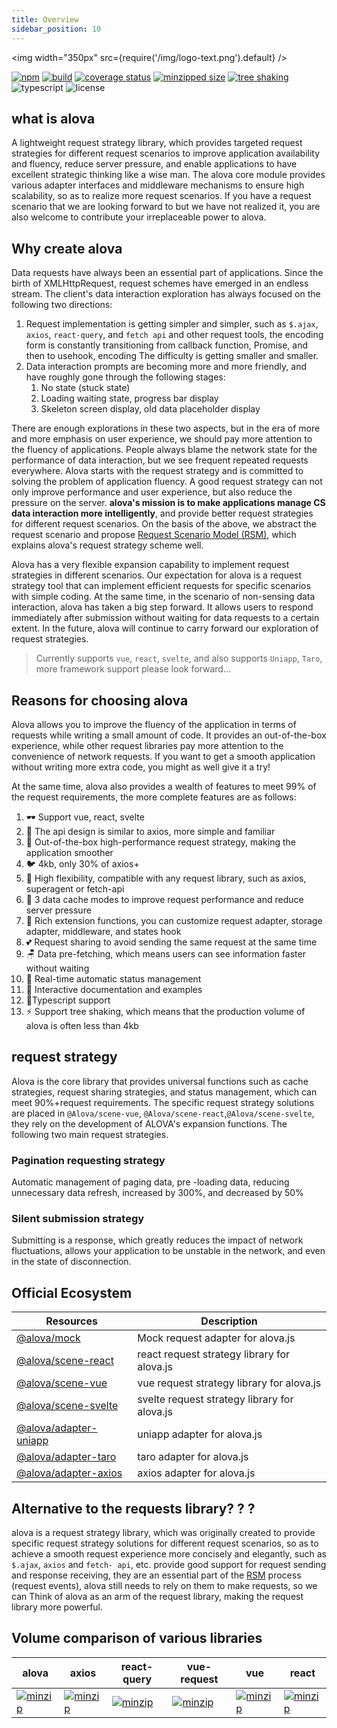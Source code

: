 ```yaml
---
title: Overview
sidebar_position: 10
---
```


<img width="350px" src={require('/img/logo-text.png').default} />

[![npm](https://img.shields.io/npm/v/alova)](https://www.npmjs.com/package/alova)
[![build](https://github.com/alovajs/alova/actions/workflows/main.yml/badge.svg?branch=main)](https://github.com/alovajs/alova/actions/workflows/main.yml)
[![coverage status](https://coveralls.io/repos/github/alovajs/alova/badge.svg?branch=main)](https://coveralls.io/github/alovajs/alova?branch=main)
[![minzipped size](https://badgen.net/bundlephobia/minzip/alova)](https://bundlephobia.com/package/alova)
[![tree shaking](https://badgen.net/bundlephobia/tree-shaking/alova)](https://bundlephobia.com/package/alova)
![typescript](https://badgen.net/badge/icon/typescript?icon=typescript&label)
![license](https://img.shields.io/badge/license-MIT-blue.svg)

## what is alova

A lightweight request strategy library, which provides targeted request strategies for different request scenarios to improve application availability and fluency, reduce server pressure, and enable applications to have excellent strategic thinking like a wise man. The alova core module provides various adapter interfaces and middleware mechanisms to ensure high scalability, so as to realize more request scenarios. If you have a request scenario that we are looking forward to but we have not realized it, you are also welcome to contribute your irreplaceable power to alova.

## Why create alova

Data requests have always been an essential part of applications. Since the birth of XMLHttpRequest, request schemes have emerged in an endless stream. The client's data interaction exploration has always focused on the following two directions:

1. Request implementation is getting simpler and simpler, such as `$.ajax`, `axios`, `react-query`, and `fetch api` and other request tools, the encoding form is constantly transitioning from callback function, Promise, and then to usehook, encoding The difficulty is getting smaller and smaller.
2. Data interaction prompts are becoming more and more friendly, and have roughly gone through the following stages:
   1. No state (stuck state)
   2. Loading waiting state, progress bar display
   3. Skeleton screen display, old data placeholder display

There are enough explorations in these two aspects, but in the era of more and more emphasis on user experience, we should pay more attention to the fluency of applications. People always blame the network state for the performance of data interaction, but we see frequent repeated requests everywhere.
Alova starts with the request strategy and is committed to solving the problem of application fluency. A good request strategy can not only improve performance and user experience, but also reduce the pressure on the server. **alova's mission is to make applications manage CS data interaction more intelligently**, and provide better request strategies for different request scenarios.
On the basis of the above, we abstract the request scenario and propose [Request Scenario Model (RSM)](../overview/RSM), which explains alova's request strategy scheme well.

Alova has a very flexible expansion capability to implement request strategies in different scenarios. Our expectation for alova is a request strategy tool that can implement efficient requests for specific scenarios with simple coding. At the same time, in the scenario of non-sensing data interaction, alova has taken a big step forward. It allows users to respond immediately after submission without waiting for data requests to a certain extent. In the future, alova will continue to carry forward our exploration of request strategies.

> Currently supports `vue`, `react`, `svelte`, and also supports `Uniapp`, `Taro`, more framework support please look forward...

## Reasons for choosing alova

Alova allows you to improve the fluency of the application in terms of requests while writing a small amount of code. It provides an out-of-the-box experience, while other request libraries pay more attention to the convenience of network requests. If you want to get a smooth application without writing more extra code, you might as well give it a try!

At the same time, alova also provides a wealth of features to meet 99% of the request requirements, the more complete features are as follows:

1. 🕶 Support vue, react, svelte
2. 📑 The api design is similar to axios, more simple and familiar
3. 🍵 Out-of-the-box high-performance request strategy, making the application smoother
4. 🐦 4kb, only 30% of axios+
5. 🔩 High flexibility, compatible with any request library, such as axios, superagent or fetch-api
6. 🔋 3 data cache modes to improve request performance and reduce server pressure
7. 🔌 Rich extension functions, you can customize request adapter, storage adapter, middleware, and states hook
8. 💕 Request sharing to avoid sending the same request at the same time
9. 🪑 Data pre-fetching, which means users can see information faster without waiting
10. 🦾 Real-time automatic status management
11. 🎪 Interactive documentation and examples
12. 🎈Typescript support
13. ⚡ Support tree shaking, which means that the production volume of alova is often less than 4kb

## request strategy

Alova is the core library that provides universal functions such as cache strategies, request sharing strategies, and status management, which can meet 90%+request requirements. The specific request strategy solutions are placed in `@Alova/scene-vue`, `@Alova/scene-react`,`@Alova/scene-svelte`, they rely on the development of ALOVA's expansion functions. The following two main request strategies.

### Pagination requesting strategy

Automatic management of paging data, pre -loading data, reducing unnecessary data refresh, increased by 300%, and decreased by 50%

### Silent submission strategy

Submitting is a response, which greatly reduces the impact of network fluctuations, allows your application to be unstable in the network, and even in the state of disconnection.

## Official Ecosystem

| Resources                                                          | Description                                  |
| ------------------------------------------------------------------ | -------------------------------------------- |
| [@alova/mock](https://github.com/alovajs/mock)                     | Mock request adapter for alova.js            |
| [@alova/scene-react](https://github.com/alovajs/scene)             | react request strategy library for alova.js  |
| [@alova/scene-vue](https://github.com/alovajs/scene)               | vue request strategy library for alova.js    |
| [@alova/scene-svelte](https://github.com/alovajs/scene)            | svelte request strategy library for alova.js |
| [@alova/adapter-uniapp](https://github.com/alovajs/adapter-uniapp) | uniapp adapter for alova.js                  |
| [@alova/adapter-taro](https://github.com/alovajs/adapter-taro)     | taro adapter for alova.js                    |
| [@alova/adapter-axios](https://github.com/alovajs/adapter-axios)   | axios adapter for alova.js                   |

## Alternative to the requests library? ? ?

alova is a request strategy library, which was originally created to provide specific request strategy solutions for different request scenarios, so as to achieve a smooth request experience more concisely and elegantly, such as `$.ajax`, `axios` and `fetch- api`, etc. provide good support for request sending and response receiving, they are an essential part of the [RSM](./RSM) process (request events), alova still needs to rely on them to make requests, so we can Think of alova as an arm of the request library, making the request library more powerful.

## Volume comparison of various libraries

| alova                                                                                             | axios                                                                                             | react-query                                                                                                   | vue-request                                                                                                   | vue                                                                                           | react                                                                                                     |
| ------------------------------------------------------------------------------------------------- | ------------------------------------------------------------------------------------------------- | ------------------------------------------------------------------------------------------------------------- | ------------------------------------------------------------------------------------------------------------- | --------------------------------------------------------------------------------------------- | --------------------------------------------------------------------------------------------------------- |
| [![minzip](https://badgen.net/bundlephobia/minzip/alova)](https://bundlephobia.com/package/alova) | [![minzip](https://badgen.net/bundlephobia/minzip/axios)](https://bundlephobia.com/package/axios) | [![minzip](https://badgen.net/bundlephobia/minzip/react-query)](https://bundlephobia.com/package/react-query) | [![minzip](https://badgen.net/bundlephobia/minzip/vue-request)](https://bundlephobia.com/package/vue-request) | [![minzip](https://badgen.net/bundlephobia/minzip/vue)](https://bundlephobia.com/package/vue) | [![minzip](https://badgen.net/bundlephobia/minzip/react-dom)](https://bundlephobia.com/package/react-dom) |
